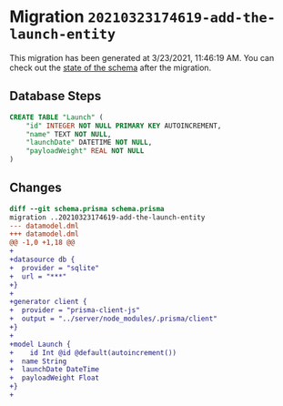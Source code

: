 # Migration `20210323174619-add-the-launch-entity`

This migration has been generated at 3/23/2021, 11:46:19 AM.
You can check out the [state of the schema](./schema.prisma) after the migration.

## Database Steps

```sql
CREATE TABLE "Launch" (
    "id" INTEGER NOT NULL PRIMARY KEY AUTOINCREMENT,
    "name" TEXT NOT NULL,
    "launchDate" DATETIME NOT NULL,
    "payloadWeight" REAL NOT NULL
)
```

## Changes

```diff
diff --git schema.prisma schema.prisma
migration ..20210323174619-add-the-launch-entity
--- datamodel.dml
+++ datamodel.dml
@@ -1,0 +1,18 @@
+
+datasource db {
+  provider = "sqlite"
+  url = "***"
+}
+
+generator client {
+  provider = "prisma-client-js"
+  output = "../server/node_modules/.prisma/client"
+}
+
+model Launch {
+    id Int @id @default(autoincrement())
+  name String
+  launchDate DateTime
+  payloadWeight Float
+}
+
```


